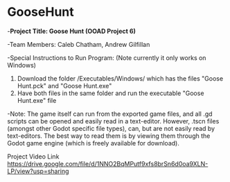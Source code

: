 # GooseHunt


-**Project Title: Goose Hunt (OOAD Project 6)**

-Team Members: Caleb Chatham, Andrew Gilfillan

-Special Instructions to Run Program:
(Note currently it only works on Windows)
1. Download the folder /Executables/Windows/ which has the files "Goose Hunt.pck" and "Goose Hunt.exe"
2. Have both files in the same folder and run the executable "Goose Hunt.exe" file

-Note:
The game itself can run from the exported game files, and all .gd scripts can be opened and easily read in a text-editor.
However, .tscn files (amongst other Godot specific file types), can, but are not easily read by text-editors. The best way to read them is by viewing them through the Godot game engine (which is freely available for download).

Project Video Link
https://drive.google.com/file/d/1NNO2BqMPutf9xfs8brSn6d0oa9XLN-LP/view?usp=sharing


